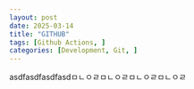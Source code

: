 ```yaml
---
layout: post
date: 2025-03-14
title: "GITHUB"
tags: [Github Actions, ]
categories: [Development, Git, ]
---
```


asdfasdfasdfasdㅁㄴㅇㄹㅁㄴㅇㄹㅁㄴㅇㄹㅁㄴㅇㄹ

